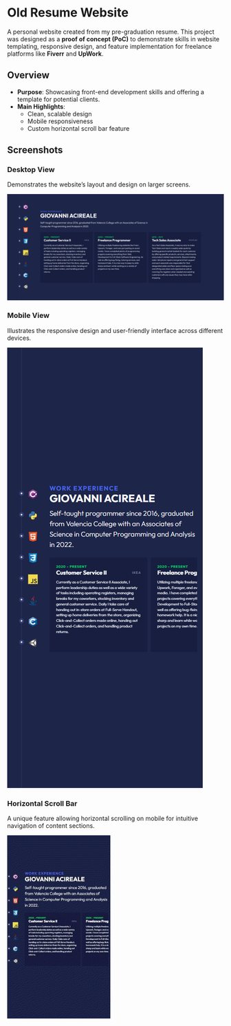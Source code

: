 # Old Resume Website

A personal website created from my pre-graduation resume. This project was designed as a **proof of concept (PoC)** to demonstrate skills in website templating, responsive design, and feature implementation for freelance platforms like **Fiverr** and **UpWork**.

## Overview
- **Purpose**: Showcasing front-end development skills and offering a template for potential clients.
- **Main Highlights**:
  - Clean, scalable design
  - Mobile responsiveness
  - Custom horizontal scroll bar feature

## Screenshots

### Desktop View
Demonstrates the website’s layout and design on larger screens.

![Web View](Screenshots/Web%20View.png)

### Mobile View
Illustrates the responsive design and user-friendly interface across different devices.

![Mobile View](Screenshots/Mobile%20View.png)

### Horizontal Scroll Bar
A unique feature allowing horizontal scrolling on mobile for intuitive navigation of content sections.

![Mobile Horizontal Scroll](Screenshots/Horizontal%20Scroll%20Demo.gif)
